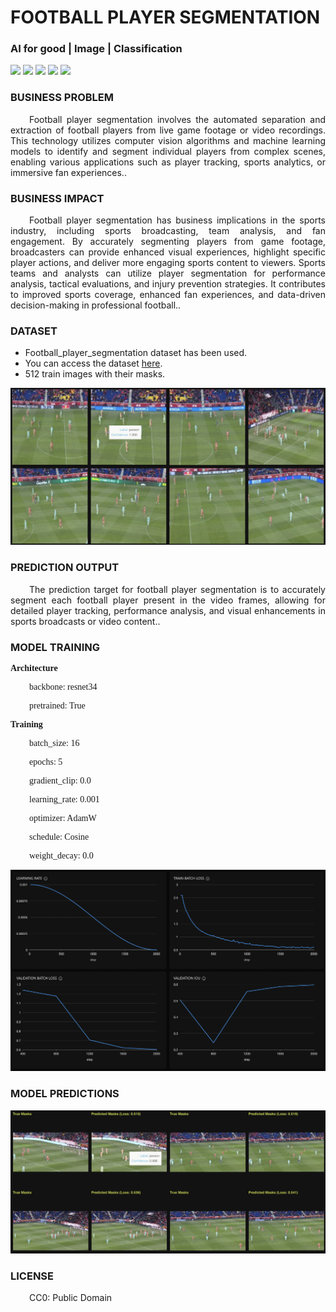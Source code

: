 # FOOTBALL  PLAYER SEGMENTATION
### AI for good | Image | Classification

![](https://github.com/h2oai/HT-Catalog/blob/1432be958ab3f41b67c57c241b946b4a3d4699e1/Assets/DL_Models/98_football_player_segmentation/cover.png)
![](https://github.com/h2oai/HT-Catalog/blob/1432be958ab3f41b67c57c241b946b4a3d4699e1/Assets/DL_Models/98_football_player_segmentation/cover.jpg)
![](https://github.com/h2oai/HT-Catalog/blob/1432be958ab3f41b67c57c241b946b4a3d4699e1/Assets/DL_Models/98_football_player_segmentation/cover.jpeg)
![](https://github.com/h2oai/HT-Catalog/blob/1432be958ab3f41b67c57c241b946b4a3d4699e1/Assets/DL_Models/98_football_player_segmentation/cover.webp)
![](https://github.com/h2oai/HT-Catalog/blob/1432be958ab3f41b67c57c241b946b4a3d4699e1/Assets/DL_Models/98_football_player_segmentation/cover)

### BUSINESS PROBLEM
<p style='text-align: justify; text-indent: 30px;'> Football player segmentation involves the automated separation and extraction of football players from live game footage or video recordings. This technology utilizes computer vision algorithms and machine learning models to identify and segment individual players from complex scenes, enabling various applications such as player tracking, sports analytics, or immersive fan experiences..</p>

### BUSINESS IMPACT
<p style='text-align: justify; text-indent: 30px;'>Football player segmentation has business implications in the sports industry, including sports broadcasting, team analysis, and fan engagement. By accurately segmenting players from game footage, broadcasters can provide enhanced visual experiences, highlight specific player actions, and deliver more engaging sports content to viewers. Sports teams and analysts can utilize player segmentation for performance analysis, tactical evaluations, and injury prevention strategies. It contributes to improved sports coverage, enhanced fan experiences, and data-driven decision-making in professional football..</p>

### DATASET
- Football_player_segmentation dataset has been used.
- You can access the dataset [here](s3://apac-cds/ht_datasets/image_segmentation/football-player-segmentation.zip).
- 512 train images with their masks.

![train data](https://github.com/h2oai/HT-Catalog/blob/1432be958ab3f41b67c57c241b946b4a3d4699e1/Assets/DL_Models/98_football_player_segmentation/train%20data.png)

### PREDICTION OUTPUT
<p style='text-align: justify; text-indent: 30px;'>The prediction target for football player segmentation is to accurately segment each football player present in the video frames, allowing for detailed player tracking, performance analysis, and visual enhancements in sports broadcasts or video content..</p>

### MODEL TRAINING
<p style='font-family:JackInput Regular;'><b>Architecture</b></p>
<p style='text-align: justify; text-indent: 30px;font-family:JackInput Regular;'>backbone: resnet34</p>
<p style='text-align: justify; text-indent: 30px;font-family:JackInput Regular;'>pretrained: True</p>

<p style='font-family:JackInput Regular;'><b>Training</b></p>
<p style='text-align: justify; text-indent: 30px;font-family:JackInput Regular;'>batch_size: 16</p>
<p style='text-align: justify; text-indent: 30px;font-family:JackInput Regular;'>epochs: 5</p>
<p style='text-align: justify; text-indent: 30px;font-family:JackInput Regular;'>gradient_clip: 0.0</p>
<p style='text-align: justify; text-indent: 30px;font-family:JackInput Regular;'>learning_rate: 0.001</p>
<p style='text-align: justify; text-indent: 30px;font-family:JackInput Regular;'>optimizer: AdamW</p>
<p style='text-align: justify; text-indent: 30px;font-family:JackInput Regular;'>schedule: Cosine</p>
<p style='text-align: justify; text-indent: 30px;font-family:JackInput Regular;'>weight_decay: 0.0</p>

![chart](https://github.com/h2oai/HT-Catalog/blob/1432be958ab3f41b67c57c241b946b4a3d4699e1/Assets/DL_Models/98_football_player_segmentation/chart.png)

### MODEL PREDICTIONS

![Validation Predictions](https://github.com/h2oai/HT-Catalog/blob/1432be958ab3f41b67c57c241b946b4a3d4699e1/Assets/DL_Models/98_football_player_segmentation/Validation%20Predictions.png)

### LICENSE
<p style='text-align: justify; text-indent: 30px;'>CC0: Public Domain</p>
    